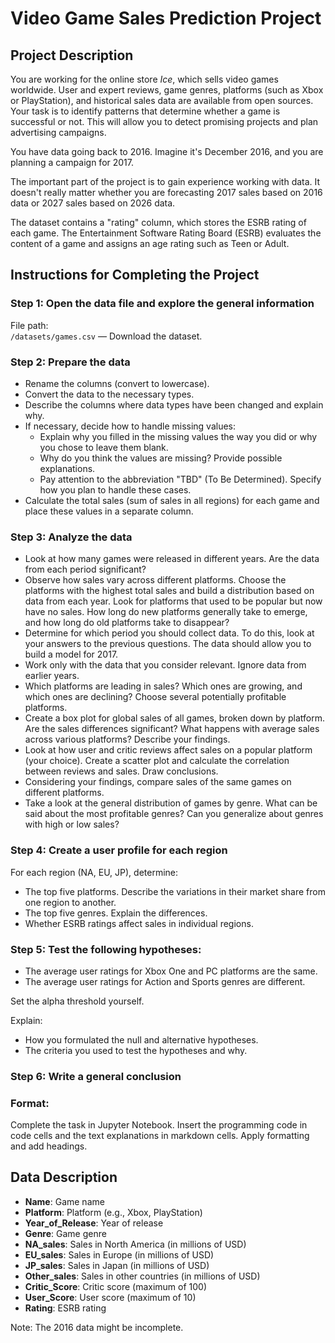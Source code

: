 # Video Game Sales Prediction Project

## Project Description

You are working for the online store *Ice*, which sells video games worldwide. User and expert reviews, game genres, platforms (such as Xbox or PlayStation), and historical sales data are available from open sources. Your task is to identify patterns that determine whether a game is successful or not. This will allow you to detect promising projects and plan advertising campaigns.

You have data going back to 2016. Imagine it's December 2016, and you are planning a campaign for 2017.

The important part of the project is to gain experience working with data. It doesn't really matter whether you are forecasting 2017 sales based on 2016 data or 2027 sales based on 2026 data.

The dataset contains a "rating" column, which stores the ESRB rating of each game. The Entertainment Software Rating Board (ESRB) evaluates the content of a game and assigns an age rating such as Teen or Adult.

## Instructions for Completing the Project

### Step 1: Open the data file and explore the general information

File path:  
`/datasets/games.csv` — Download the dataset.

### Step 2: Prepare the data

- Rename the columns (convert to lowercase).
- Convert the data to the necessary types.
- Describe the columns where data types have been changed and explain why.
- If necessary, decide how to handle missing values:
  - Explain why you filled in the missing values the way you did or why you chose to leave them blank.
  - Why do you think the values are missing? Provide possible explanations.
  - Pay attention to the abbreviation "TBD" (To Be Determined). Specify how you plan to handle these cases.
- Calculate the total sales (sum of sales in all regions) for each game and place these values in a separate column.

### Step 3: Analyze the data

- Look at how many games were released in different years. Are the data from each period significant?
- Observe how sales vary across different platforms. Choose the platforms with the highest total sales and build a distribution based on data from each year. Look for platforms that used to be popular but now have no sales. How long do new platforms generally take to emerge, and how long do old platforms take to disappear?
- Determine for which period you should collect data. To do this, look at your answers to the previous questions. The data should allow you to build a model for 2017.
- Work only with the data that you consider relevant. Ignore data from earlier years.
- Which platforms are leading in sales? Which ones are growing, and which ones are declining? Choose several potentially profitable platforms.
- Create a box plot for global sales of all games, broken down by platform. Are the sales differences significant? What happens with average sales across various platforms? Describe your findings.
- Look at how user and critic reviews affect sales on a popular platform (your choice). Create a scatter plot and calculate the correlation between reviews and sales. Draw conclusions.
- Considering your findings, compare sales of the same games on different platforms.
- Take a look at the general distribution of games by genre. What can be said about the most profitable genres? Can you generalize about genres with high or low sales?

### Step 4: Create a user profile for each region

For each region (NA, EU, JP), determine:

- The top five platforms. Describe the variations in their market share from one region to another.
- The top five genres. Explain the differences.
- Whether ESRB ratings affect sales in individual regions.

### Step 5: Test the following hypotheses:

- The average user ratings for Xbox One and PC platforms are the same.
- The average user ratings for Action and Sports genres are different.

Set the alpha threshold yourself.

Explain:
- How you formulated the null and alternative hypotheses.
- The criteria you used to test the hypotheses and why.

### Step 6: Write a general conclusion

### Format:

Complete the task in Jupyter Notebook. Insert the programming code in code cells and the text explanations in markdown cells. Apply formatting and add headings.

## Data Description

- **Name**: Game name
- **Platform**: Platform (e.g., Xbox, PlayStation)
- **Year_of_Release**: Year of release
- **Genre**: Game genre
- **NA_sales**: Sales in North America (in millions of USD)
- **EU_sales**: Sales in Europe (in millions of USD)
- **JP_sales**: Sales in Japan (in millions of USD)
- **Other_sales**: Sales in other countries (in millions of USD)
- **Critic_Score**: Critic score (maximum of 100)
- **User_Score**: User score (maximum of 10)
- **Rating**: ESRB rating

Note: The 2016 data might be incomplete.
```
